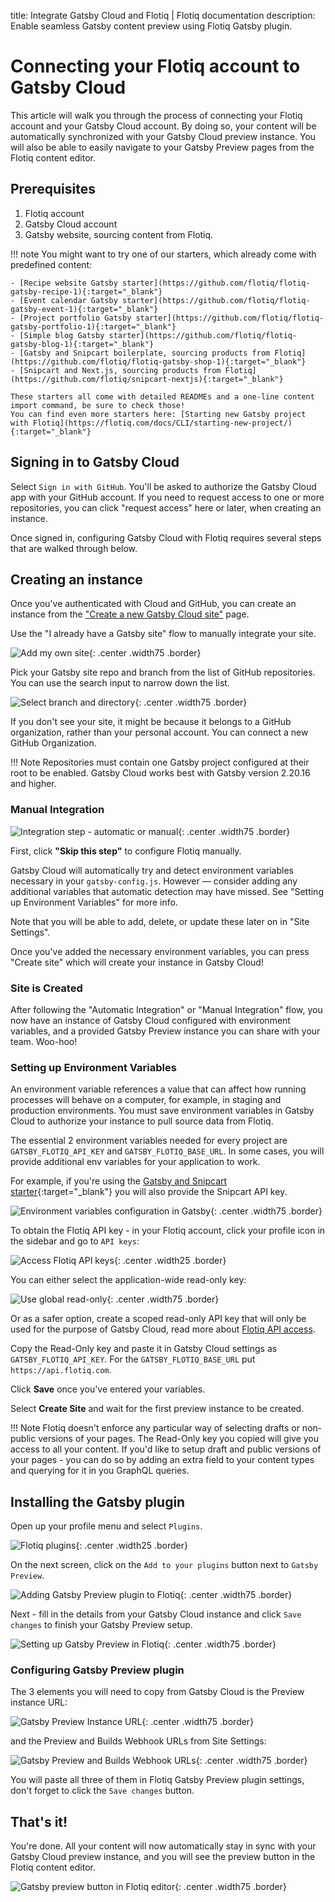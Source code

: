 title: Integrate Gatsby Cloud and Flotiq | Flotiq documentation
description: Enable seamless Gatsby content preview using Flotiq Gatsby plugin.

# Connecting your Flotiq account to Gatsby Cloud

This article will walk you through the process of connecting your Flotiq account and your Gatsby Cloud account. By doing so, your content will be automatically synchronized with your Gatsby Cloud preview instance. You will also be able to easily navigate to your Gatsby Preview pages from the Flotiq content editor.

## Prerequisites

1. Flotiq account
2. Gatsby Cloud account
3. Gatsby website, sourcing content from Flotiq. 

!!! note 
    You might want to try one of our starters, which already come with predefined content:
    
    - [Recipe website Gatsby starter](https://github.com/flotiq/flotiq-gatsby-recipe-1){:target="_blank"}
    - [Event calendar Gatsby starter](https://github.com/flotiq/flotiq-gatsby-event-1){:target="_blank"}
    - [Project portfolio Gatsby starter](https://github.com/flotiq/flotiq-gatsby-portfolio-1){:target="_blank"}
    - [Simple blog Gatsby starter](https://github.com/flotiq/flotiq-gatsby-blog-1){:target="_blank"}
    - [Gatsby and Snipcart boilerplate, sourcing products from Flotiq](https://github.com/flotiq/flotiq-gatsby-shop-1){:target="_blank"}
    - [Snipcart and Next.js, sourcing products from Flotiq](https://github.com/flotiq/snipcart-nextjs){:target="_blank"}
    
    These starters all come with detailed READMEs and a one-line content import command, be sure to check those!
    You can find even more starters here: [Starting new Gatsby project with Flotiq](https://flotiq.com/docs/CLI/starting-new-project/){:target="_blank"}

## Signing in to Gatsby Cloud
Select `Sign in with GitHub`. You'll be asked to authorize the Gatsby Cloud app with your GitHub account. If you need to request access to one or more repositories, you can click "request access" here or later, when creating an instance.

Once signed in, configuring Gatsby Cloud with Flotiq requires several steps that are walked through below.

## Creating an instance

Once you've authenticated with Cloud and GitHub, you can create an instance from the ["Create a new Gatsby Cloud site"](https://gatsbyjs.com/dashboard/sites/create) page.

Use the "I already have a Gatsby site" flow to manually integrate your site.

![Add my own site](https://www.gatsbyjs.com/static/4b0022bee38a8bb336252ebcb49c3f1d/6af66/import-flow-start.png){: .center .width75 .border}

Pick your Gatsby site repo and branch from the list of GitHub repositories. You can use the search input to narrow down the list.

![Select branch and directory](images/gatsby-cloud-create-new-site.png){: .center .width75 .border}

If you don't see your site, it might be because it belongs to a GitHub organization, rather than your personal account. You can connect a new GitHub Organization.

!!! Note 
    Repositories must contain one Gatsby project configured at their root to be enabled. Gatsby Cloud works best with Gatsby version 2.20.16 and higher.


### Manual Integration


![Integration step - automatic or manual](images/gatsby-cloud-manual-integration.png){: .center .width75 .border}


First, click **"Skip this step"** to configure Flotiq manually.

Gatsby Cloud will automatically try and detect environment variables necessary in your `gatsby-config.js`. However — consider adding any additional variables that automatic detection may have missed. See "Setting up Environment Variables" for more info.

Note that you will be able to add, delete, or update these later on in "Site Settings".

Once you've added the necessary environment variables, you can press "Create site" which will create your instance in Gatsby Cloud!

### Site is Created

After following the "Automatic Integration" or "Manual Integration" flow, you now have an instance of Gatsby Cloud configured with environment variables, and a provided Gatsby Preview instance you can share with your team. Woo-hoo!

### Setting up Environment Variables

An environment variable references a value that can affect how running processes will behave on a computer, for example, in staging and production environments. You must save environment variables in Gatsby Cloud to authorize your instance to pull source data from Flotiq.

The essential 2 environment variables needed for every project are `GATSBY_FLOTIQ_API_KEY` and `GATSBY_FLOTIQ_BASE_URL`. In some cases, you will provide additional env variables for your application to work.

For example, if you're using the [Gatsby and Snipcart starter](https://github.com/flotiq/gatsby-starter-products){:target="_blank"} you will also provide the Snipcart API key.

![Environment variables configuration in Gatsby](images/gatsby-cloud-env-variables.png){: .center .width75 .border}

To obtain the Flotiq API key - in your Flotiq account, click your profile icon in the sidebar and go to `API keys`:

![Access Flotiq API keys](../../API/images/user-profile.png){: .center .width25 .border}

You can either select the application-wide read-only key:

![Use global read-only](../../API/images/api-keys_1.png){: .center .width75 .border}

Or as a safer option, create a scoped read-only API key that will only be used for the purpose of Gatsby Cloud, read more about [Flotiq API access](https://flotiq.com/docs/API/).

Copy the Read-Only key and paste it in Gatsby Cloud settings as `GATSBY_FLOTIQ_API_KEY`. For the `GATSBY_FLOTIQ_BASE_URL` put `https://api.flotiq.com`.

Click **Save** once you've entered your variables.

Select **Create Site** and wait for the first preview instance to be created.

!!! Note
    Flotiq doesn't enforce any particular way of selecting drafts or non-public versions of your pages. The Read-Only key you copied will give you access to all your content. If you'd like to setup draft and public versions of your pages - you can do so by adding an extra field to your content types and querying for it in you GraphQL queries.

## Installing the Gatsby plugin

Open up your profile menu and select `Plugins`.

![Flotiq plugins](images/profile-plugins.png){: .center .width25 .border}

On the next screen, click on the `Add to your plugins` button next to `Gatsby Preview`.

![Adding Gatsby Preview plugin to Flotiq](images/plugins-screen.png){: .center .width75 .border}

Next - fill in the details from your Gatsby Cloud instance and click `Save changes` to finish your Gatsby Preview setup.

![Setting up Gatsby Preview in Flotiq](images/gatsby-preview-plugin-settings.png){: .center .width75 .border}


### Configuring Gatsby Preview plugin

The 3 elements you will need to copy from Gatsby Cloud is the Preview instance URL:

![Gatsby Preview Instance URL](images/gatsby-preview-url.png){: .center .width75 .border}

and the Preview and Builds Webhook URLs from Site Settings:

![Gatsby Preview and Builds Webhook URLs](images/gatsby-webhooks.png){: .center .width75 .border}

You will paste all three of them in Flotiq Gatsby Preview plugin settings, don't forget to click the `Save changes` button.


## That's it!

You're done. All your content will now automatically stay in sync with your Gatsby Cloud preview instance, and you will see the preview button in the Flotiq content editor.

![Gatsby preview button in Flotiq editor](images/gatsby-preview-in-editor.png){: .center .width75 .border}
